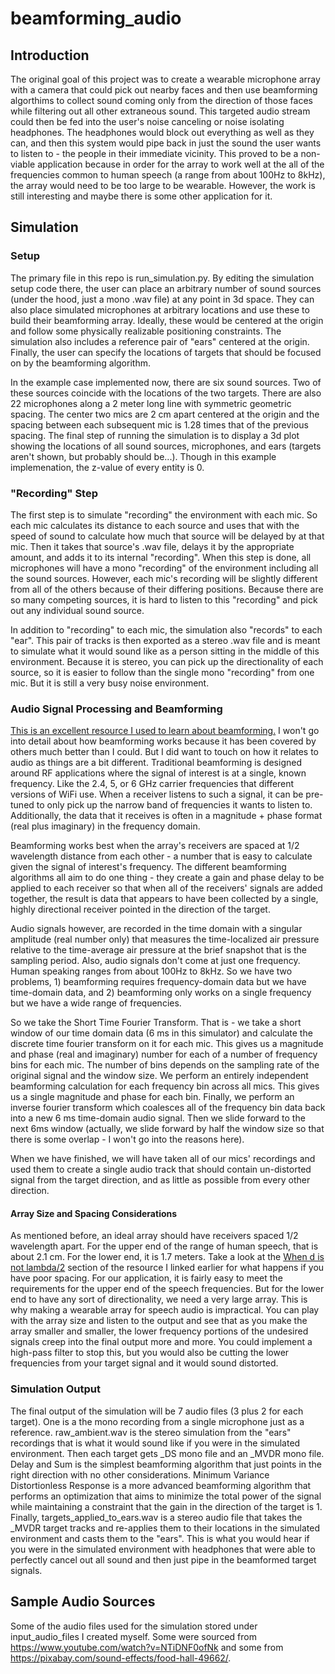 # beamforming_audio

## Introduction
The original goal of this project was to create a wearable microphone array with a camera that could pick out nearby faces and then use beamforming algorthims to collect sound coming only from the direction of those faces while filtering out all other extraneous sound. This targeted audio stream could then be fed into the user's noise canceling or noise isolating headphones. The headphones would block out everything as well as they can, and then this system would pipe back in just the sound the user wants to listen to - the people in their immediate vicinity. This proved to be a non-viable application because in order for the array to work well at the all of the frequencies common to human speech (a range from about 100Hz to 8kHz), the array would need to be too large to be wearable. However, the work is still interesting and maybe there is some other application for it.

## Simulation
### Setup
The primary file in this repo is run_simulation.py. By editing the simulation setup code there, the user can place an arbitrary number of sound sources (under the hood, just a mono .wav file) at any point in 3d space. They can also place simulated microphones at arbitrary locations and use these to build their beamforming array. Ideally, these would be centered at the origin and follow some physically realizable positioning constraints. The simulation also includes a reference pair of "ears" centered at the origin. Finally, the user can specify the locations of targets that should be focused on by the beamforming algorithm.

In the example case implemented now, there are six sound sources. Two of these sources coincide with the locations of the two targets. There are also 22 microphones along a 2 meter long line with symmetric geometric spacing. The center two mics are 2 cm apart centered at the origin and the spacing between each subsequent mic is 1.28 times that of the previous spacing. The final step of running the simulation is to display a 3d plot showing the locations of all sound sources, microphones, and ears (targets aren't shown, but probably should be...). Though in this example implemenation, the z-value of every entity is 0.

### "Recording" Step
The first step is to simulate "recording" the environment with each mic. So each mic calculates its distance to each source and uses that with the speed of sound to calculate how much that source will be delayed by at that mic. Then it takes that source's .wav file, delays it by the appropriate amount, and adds it to its internal "recording". When this step is done, all microphones will have a mono "recording" of the environment including all the sound sources. However, each mic's recording will be slightly different from all of the others because of their differing positions. Because there are so many competing sources, it is hard to listen to this "recording" and pick out any individual sound source.

In addition to "recording" to each mic, the simulation also "records" to each "ear". This pair of tracks is then exported as a stereo .wav file and is meant to simulate what it would sound like as a person sitting in the middle of this environment. Because it is stereo, you can pick up the directionality of each source, so it is easier to follow than the single mono "recording" from one mic. But it is still a very busy noise environment.

### Audio Signal Processing and Beamforming
[This is an excellent resource I used to learn about beamforming.](https://pysdr.org/content/doa.html#) I won't go into detail about how beamforming works because it has been covered by others much better than I could. But I did want to touch on how it relates to audio as things are a bit different. Traditional beamforming is designed around RF applications where the signal of interest is at a single, known frequency. Like the 2.4, 5, or 6 GHz carrier frequencies that different versions of WiFi use. When a receiver listens to such a signal, it can be pre-tuned to only pick up the narrow band of frequencies it wants to listen to. Additionally, the data that it receives is often in a magnitude + phase format (real plus imaginary) in the frequency domain.

Beamforming works best when the array's receivers are spaced at 1/2 wavelength distance from each other - a number that is easy to calculate given the signal of interest's frequency. The different beamforming algorithms all aim to do one thing - they create a gain and phase delay to be applied to each receiver so that when all of the receivers' signals are added together, the result is data that appears to have been collected by a single, highly directional receiver pointed in the direction of the target.

Audio signals however, are recorded in the time domain with a singular amplitude (real number only) that measures the time-localized air pressure relative to the time-average air pressure at the brief snapshot that is the sampling period. Also, audio signals don't come at just one frequency. Human speaking ranges from about 100Hz to 8kHz. So we have two problems, 1) beamforming requires frequency-domain data but we have time-domain data, and 2) beamforming only works on a single frequency but we have a wide range of frequencies.

So we take the Short Time Fourier Transform. That is - we take a short window of our time domain data (6 ms in this simulator) and calculate the discrete time fourier transform on it for each mic. This gives us a magnitude and phase (real and imaginary) number for each of a number of frequency bins for each mic. The number of bins depends on the sampling rate of the original signal and the window size. We perform an entirely independent beamforming calculation for each frequency bin across all mics. This gives us a single magnitude and phase for each bin. Finally, we perform an inverse fourier transform which coalesces all of the frequency bin data back into a new 6 ms time-domain audio signal. Then we slide forward to the next 6ms window (actually, we slide forward by half the window size so that there is some overlap - I won't go into the reasons here).

When we have finished, we will have taken all of our mics' recordings and used them to create a single audio track that should contain un-distorted signal from the target direction, and as little as possible from every other direction.

#### Array Size and Spacing Considerations
As mentioned before, an ideal array should have receivers spaced 1/2 wavelength apart. For the upper end of the range of human speech, that is about 2.1 cm. For the lower end, it is 1.7 meters. Take a look at the [When d is not lambda/2](https://pysdr.org/content/doa.html#when-d-is-not-2) section of the resource I linked earlier for what happens if you have poor spacing. For our application, it is fairly easy to meet the requirements for the upper end of the speech frequencies. But for the lower end to have any sort of directionality, we need a very large array. This is why making a wearable array for speech audio is impractical. You can play with the array size and listen to the output and see that as you make the array smaller and smaller, the lower frequency portions of the undesired signals creep into the final output more and more. You could implement a high-pass filter to stop this, but you would also be cutting the lower frequencies from your target signal and it would sound distorted.

### Simulation Output
The final output of the simulation will be 7 audio files (3 plus 2 for each target). One is a the mono recording from a single microphone just as a reference. raw_ambient.wav is the stereo simulation from the "ears" recordings that is what it would sound like if you were in the simulated environment. Then each target gets _DS mono file and an _MVDR mono file. Delay and Sum is the simplest beamforming algorithm that just points in the right direction with no other considerations. Minimum Variance Distortionless Response is a more advanced beamforming algorithm that performs an optimization that aims to minimize the total power of the signal while maintaining a constraint that the gain in the direction of the target is 1. Finally, targets_applied_to_ears.wav is a stereo audio file that takes the _MVDR target tracks and re-applies them to their locations in the simulated environment and casts them to the "ears". This is what you would hear if you were in the simulated environment with headphones that were able to perfectly cancel out all sound and then just pipe in the beamformed target signals.

## Sample Audio Sources
Some of the audio files used for the simulation stored under input_audio_files I created myself. Some were sourced from https://www.youtube.com/watch?v=NTiDNF0ofNk and some from https://pixabay.com/sound-effects/food-hall-49662/.
